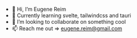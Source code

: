 - 👋 Hi, I’m Eugene Reim
- 🌱 Currently learning svelte, tailwindcss and tauri
- 💞️ I’m looking to collaborate on something cool
- 📫 Reach me out => eugene.reim@gmail.com

<!---
eugene-reim/eugene-reim is a ✨ special ✨ repository because its `README.md` (this file) appears on your GitHub profile.
You can click the Preview link to take a look at your changes.
--->
